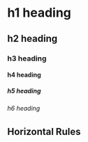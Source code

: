 # h1 heading
## h2 heading
### h3 heading
#### h4 heading
##### h5 heading
###### h6 heading

## Horizontal Rules

##
